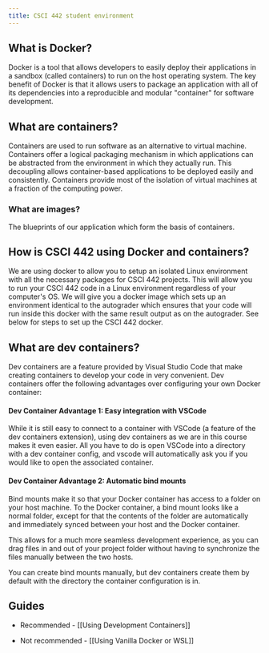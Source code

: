 ```yaml
---
title: CSCI 442 student environment
---
```

## What is Docker?
Docker is a tool that allows developers to easily deploy their applications in a sandbox (called containers) to run on the host operating system. The key benefit of Docker is that it allows users to package an application with all of its dependencies into a reproducible and modular "container" for software development.

## What are containers?
Containers are used to run software as an alternative to virtual machine. Containers offer a logical packaging mechanism in which applications can be abstracted from the environment in which they actually run. This decoupling allows container-based applications to be deployed easily and consistently. Containers provide most of the isolation of virtual machines at a fraction of the computing power.

### What are images?
The blueprints of our application which form the basis of containers.

## How is CSCI 442 using Docker and containers?
We are using docker to allow you to setup an isolated Linux environment with all the necessary packages for CSCI 442 projects. This will allow you to run your CSCI 442 code in a Linux environment regardless of your computer's OS. We will give you a docker image which sets up an environment identical to the autograder which ensures that your code will run inside this docker with the same result output as on the autograder. See below for steps to set up the CSCI 442 docker.

## What are dev containers?
Dev containers are a feature provided by Visual Studio Code that make creating containers to develop your code in very convenient. Dev containers offer the following advantages over configuring your own Docker container:
#### Dev Container Advantage 1: Easy integration with VSCode
While it is still easy to connect to a container with VSCode (a feature of the dev containers extension), using dev containers as we are in this course makes it even easier. All you have to do is open VSCode into a directory with a dev container config, and vscode will automatically ask you if you would like to open the associated container.
#### Dev Container Advantage 2: Automatic bind mounts
Bind mounts make it so that your Docker container has access to a folder on your host machine. To the Docker container, a bind mount looks like a normal folder, except for that the contents of the folder are automatically and immediately synced between your host and the Docker container.

This allows for a much more seamless development experience, as you can drag files in and out of your project folder without having to synchronize the files manually between the two hosts. 

You can create bind mounts manually, but dev containers create them by default with the directory the container configuration is in.

## Guides
- Recommended - [[Using Development Containers]]
* Not recommended - [[Using Vanilla Docker or WSL]]



